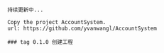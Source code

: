 ####

		持续更新中...

		Copy the project AccountSystem. 
		url: https://github.com/yvanwangl/AccountSystem

		### tag 0.1.0 创建工程